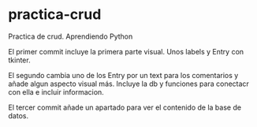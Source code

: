 # practica-crud
Practica de crud. Aprendiendo Python

El primer commit incluye la primera parte visual. Unos labels y Entry con tkinter.

El segundo cambia uno de los Entry por un text para los comentarios y añade algun aspecto visual más. 
Incluye la db y funciones para conectacr con ella e incluir informacion.

El tercer commit añade un apartado para ver el contenido de la base de datos.

